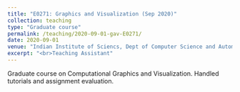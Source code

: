 ```yaml
---
title: "E0271: Graphics and Visualization (Sep 2020)"
collection: teaching
type: "Graduate course"
permalink: /teaching/2020-09-01-gav-E0271/ 
date: 2020-09-01
venue: "Indian Institute of Sciencs, Dept of Computer Science and Automation"
excerpt: "<br>Teaching Assistant"
---
```

Graduate course on Computational Graphics and Visualization. Handled tutorials and assignment evaluation.